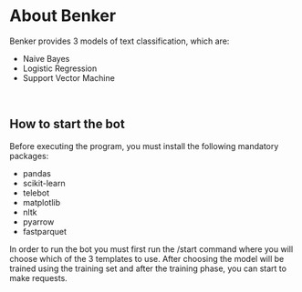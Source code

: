 # About Benker
Benker provides 3 models of text classification, which are:
<ul>
  <li>Naive Bayes </li>
  <li>Logistic Regression</li>
  <li>Support Vector Machine</li>
</ul>
<br/>
<h2>How to start the bot</h2>
Before executing the program, you must install the following mandatory packages:
<ul>
  <li>pandas</li>
  <li>scikit-learn</li>
  <li>telebot</li>
  <li>matplotlib</li>
  <li>nltk</li>
  <li>pyarrow</li>
  <li>fastparquet</li>
</ul>

In order to run the bot you must first run the /start command where you will choose which of the 3 templates to use.
After choosing the model will be trained using the training set and after the training phase, you can start to make requests.

